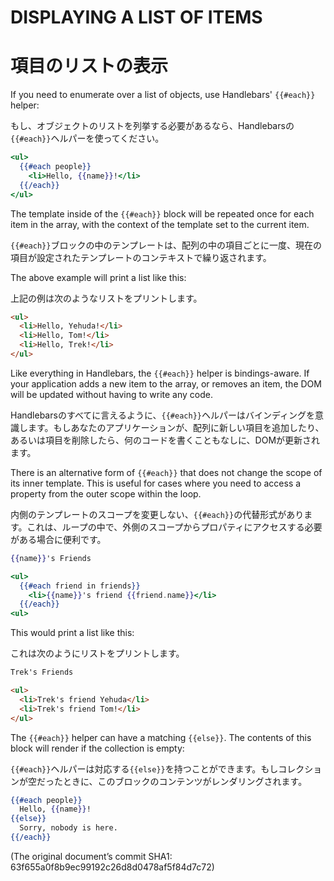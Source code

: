 # DISPLAYING A LIST OF ITEMS
# 項目のリストの表示

If you need to enumerate over a list of objects, use Handlebars' `{{#each}}` helper:

もし、オブジェクトのリストを列挙する必要があるなら、Handlebarsの`{{#each}}`ヘルパーを使ってください。

```handlebars
<ul>
  {{#each people}}
    <li>Hello, {{name}}!</li>
  {{/each}}
</ul>
```

The template inside of the `{{#each}}` block will be repeated once for
each item in the array, with the context of the template set to the
current item.

`{{#each}}`ブロックの中のテンプレートは、配列の中の項目ごとに一度、現在の項目が設定されたテンプレートのコンテキストで繰り返されます。

The above example will print a list like this:

上記の例は次のようなリストをプリントします。

```html
<ul>
  <li>Hello, Yehuda!</li>
  <li>Hello, Tom!</li>
  <li>Hello, Trek!</li>
</ul>
```

Like everything in Handlebars, the `{{#each}}` helper is bindings-aware.
If your application adds a new item to the array, or removes an item,
the DOM will be updated without having to write any code.

Handlebarsのすべてに言えるように、`{{#each}}`ヘルパーはバインディングを意識します。もしあなたのアプリケーションが、配列に新しい項目を追加したり、あるいは項目を削除したら、何のコードを書くこともなしに、DOMが更新されます。

There is an alternative form of `{{#each}}` that does not change the
scope of its inner template. This is useful for cases where you need to
access a property from the outer scope within the loop.

内側のテンプレートのスコープを変更しない、`{{#each}}`の代替形式があります。これは、ループの中で、外側のスコープからプロパティにアクセスする必要がある場合に便利です。

```handlebars
{{name}}'s Friends

<ul>
  {{#each friend in friends}}
    <li>{{name}}'s friend {{friend.name}}</li>
  {{/each}}
<ul>
```

This would print a list like this:

これは次のようにリストをプリントします。

```html
Trek's Friends

<ul>
  <li>Trek's friend Yehuda</li>
  <li>Trek's friend Tom!</li>
</ul>
```

The `{{#each}}` helper can have a matching `{{else}}`.
The contents of this block will render if the collection is empty:

`{{#each}}`ヘルパーは対応する`{{else}}`を持つことができます。もしコレクションが空だったときに、このブロックのコンテンツがレンダリングされます。

```handlebars
{{#each people}}
  Hello, {{name}}!
{{else}}
  Sorry, nobody is here.
{{/each}}  
```

(The original document’s commit SHA1: 63f655a0f8b9ec99192c26d8d0478af5f84d7c72)
